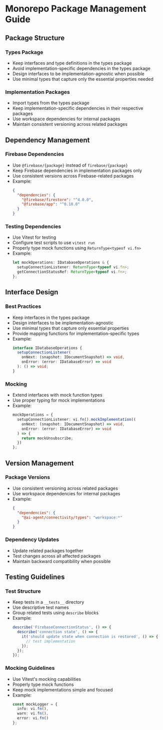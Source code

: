 # Monorepo Package Management Guide

## Package Structure

### Types Package
- Keep interfaces and type definitions in the types package
- Avoid implementation-specific dependencies in the types package
- Design interfaces to be implementation-agnostic when possible
- Use minimal types that capture only the essential properties needed

### Implementation Packages
- Import types from the types package
- Keep implementation-specific dependencies in their respective packages
- Use workspace dependencies for internal packages
- Maintain consistent versioning across related packages

## Dependency Management

### Firebase Dependencies
- Use `@firebase/{package}` instead of `firebase/{package}`
- Keep Firebase dependencies in implementation packages only
- Use consistent versions across Firebase-related packages
- Example:
  ```json
  {
    "dependencies": {
      "@firebase/firestore": "^4.0.0",
      "@firebase/app": "^0.10.0"
    }
  }
  ```

### Testing Dependencies
- Use Vitest for testing
- Configure test scripts to use `vitest run`
- Properly type mock functions using `ReturnType<typeof vi.fn>`
- Example:
  ```typescript
  let mockOperations: IDatabaseOperations & {
    setupConnectionListener: ReturnType<typeof vi.fn>;
    getConnectionStatusRef: ReturnType<typeof vi.fn>;
  };
  ```

## Interface Design

### Best Practices
- Keep interfaces in the types package
- Design interfaces to be implementation-agnostic
- Use minimal types that capture only essential properties
- Provide mapping functions for implementation-specific types
- Example:
  ```typescript
  interface IDatabaseOperations {
    setupConnectionListener(
      onNext: (snapshot: IDocumentSnapshot) => void,
      onError: (error: IDatabaseError) => void
    ): () => void;
  }
  ```

### Mocking
- Extend interfaces with mock function types
- Use proper typing for mock implementations
- Example:
  ```typescript
  mockOperations = {
    setupConnectionListener: vi.fn().mockImplementation((
      onNext: (snapshot: IDocumentSnapshot) => void,
      onError: (error: IDatabaseError) => void
    ) => {
      return mockUnsubscribe;
    })
  };
  ```

## Version Management

### Package Versions
- Use consistent versioning across related packages
- Use workspace dependencies for internal packages
- Example:
  ```json
  {
    "dependencies": {
      "@ai-agent/connectivity/types": "workspace:*"
    }
  }
  ```

### Dependency Updates
- Update related packages together
- Test changes across all affected packages
- Maintain backward compatibility when possible

## Testing Guidelines

### Test Structure
- Keep tests in a `__tests__` directory
- Use descriptive test names
- Group related tests using `describe` blocks
- Example:
  ```typescript
  describe('FirebaseConnectionStatus', () => {
    describe('connection state', () => {
      it('should update state when connection is restored', () => {
        // test implementation
      });
    });
  });
  ```

### Mocking Guidelines
- Use Vitest's mocking capabilities
- Properly type mock functions
- Keep mock implementations simple and focused
- Example:
  ```typescript
  const mockLogger = {
    info: vi.fn(),
    warn: vi.fn(),
    error: vi.fn()
  };
  ``` 